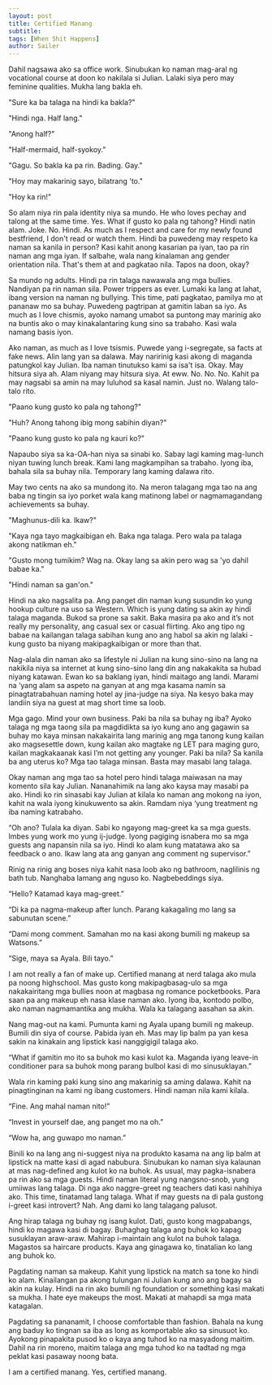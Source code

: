 ```yaml
---
layout: post
title: Certified Manang 
subtitle: 
tags: [When Shit Happens]
author: Sailer
---
```

Dahil nagsawa ako sa office work. Sinubukan ko naman mag-aral ng vocational course at doon ko nakilala si Julian. Lalaki siya pero may feminine qualities. Mukha lang bakla eh. 

"Sure ka ba talaga na hindi ka bakla?"

"Hindi nga. Half lang."

"Anong half?"

"Half-mermaid, half-syokoy."

"Gagu. So bakla ka pa rin. Bading. Gay."

"Hoy may makarinig sayo, bilatrang 'to."

"Hoy ka rin\!"

So alam niya rin pala identity niya sa mundo. He who loves pechay and talong at the same time. Yes. What if gusto ko pala ng tahong? Hindi natin alam. Joke. No. Hindi. As much as I respect and care for my newly found bestfriend, I don't read or watch them. Hindi ba puwedeng may respeto ka naman sa kanila in person? Kasi kahit anong kasarian pa iyan, tao pa rin naman ang mga iyan. If salbahe, wala nang kinalaman ang gender orientation nila. That's them at and pagkatao nila. Tapos na doon, okay? 

Sa mundo ng adults. Hindi pa rin talaga nawawala ang mga bullies. Nandiyan pa rin naman sila. Power trippers as ever. Lumaki ka lang at lahat, ibang version na naman ng bullying. This time, pati pagkatao, pamilya mo at pananaw mo sa buhay. Puwedeng pagtripan at gamitin laban sa iyo. As much as I love chismis, ayoko namang umabot sa puntong may marinig ako na buntis ako o may kinakalantaring kung sino sa trabaho. Kasi wala namang basis iyon. 

Ako naman, as much as I love tsismis. Puwede yang i-segregate, sa facts at fake news. Alin lang yan sa dalawa. May naririnig kasi akong di maganda patungkol kay Julian. Iba naman tinutukso kami sa isa't isa. Okay. May hitsura siya ah. Alam niyang may hitsura siya. At eww. No. No. No. Kahit pa may nagsabi sa amin na may luluhod sa kasal namin. Just no. Walang talo-talo rito. 

"Paano kung gusto ko pala ng tahong?"

"Huh? Anong tahong ibig mong sabihin diyan?"

"Paano kung gusto ko pala ng kauri ko?"

Napaubo siya sa ka-OA-han niya sa sinabi ko. Sabay lagi kaming mag-lunch niyan tuwing lunch break. Kami lang magkampihan sa trabaho. Iyong iba, bahala sila sa buhay nila. Temporary lang kaming dalawa rito. 

May two cents na ako sa mundong ito. Na meron talagang mga tao na ang baba ng tingin sa iyo porket wala kang matinong label or nagmamagandang achievements sa buhay. 

"Maghunus-dili ka. Ikaw?" 

"Kaya nga tayo magkaibigan eh. Baka nga talaga. Pero wala pa talaga akong natikman eh."

"Gusto mong tumikim? Wag na. Okay lang sa akin pero wag sa 'yo dahil babae ka."

"Hindi naman sa gan'on."

Hindi na ako nagsalita pa. Ang panget din naman kung susundin ko yung hookup culture na uso sa Western. Which is yung dating sa akin ay hindi talaga maganda. Bukod sa prone sa sakit. Baka masira pa ako and it’s not really my personality, ang casual sex or casual flirting. Ako ang tipo ng babae na kailangan talaga sabihan kung ano ang habol sa akin ng lalaki \- kung gusto ba niyang makipagkaibigan or more than that. 

Nag-alala din naman ako sa lifestyle ni Julian na kung sino-sino na lang na nakikila niya sa internet at kung sino-sino lang din ang nakakakita sa hubad niyang katawan. Ewan ko sa baklang iyan, hindi maitago ang landi. Marami na ‘yang alam sa aspeto na ganyan at ang mga kasama namin sa pinagtatrabahuan naming hotel ay jina-judge na siya. Na kesyo baka may landiin siya na guest at mag short time sa loob. 

Mga gago. Mind your own business. Paki ba nila sa buhay ng iba? Ayoko talaga ng mga taong sila pa magdidikta sa iyo kung ano ang gagawin sa buhay mo kaya minsan nakakairita lang marinig ang mga tanong kung kailan ako magsesettle down, kung kailan ako magtake ng LET para maging guro, kailan magkakaanak kasi I’m not getting any younger. Paki ba nila? Sa kanila ba ang uterus ko? Mga tao talaga minsan. Basta may masabi lang talaga. 

Okay naman ang mga tao sa hotel pero hindi talaga maiwasan na may komento sila kay Julian. Nananahimik na lang ako kaysa may masabi pa ako. Hindi ko rin sinasabi kay Julian at kilala ko naman ang mokong na iyon, kahit na wala iyong kinukuwento sa akin. Ramdam niya ‘yung treatment ng iba naming katrabaho. 

“Oh ano? Tulala ka diyan. Sabi ko ngayong mag-greet ka sa mga guests. Imbes yung work mo yung ij-judge. Iyong pagiging isnabera mo sa mga guests ang napansin nila sa iyo. Hindi ko alam kung matatawa ako sa feedback o ano. Ikaw lang ata ang ganyan ang comment ng supervisor.” 

Rinig na rinig ang boses niya kahit nasa loob ako ng bathroom, naglilinis ng bath tub. Nanghaba lamang ang nguso ko. Nagbebeddings siya. 

“Hello? Katamad kaya mag-greet.” 

“Di ka pa nagma-makeup after lunch. Parang kakagaling mo lang sa sabunutan scene.” 

“Dami mong comment. Samahan mo na kasi akong bumili ng makeup sa Watsons.” 

“Sige, maya sa Ayala. Bili tayo.” 

I am not really a fan of make up. Certified manang at nerd talaga ako mula pa noong highschool. Mas gusto kong makipagbasag-ulo sa mga nakakairitang mga bullies noon at magbasa ng romance pocketbooks. Para saan pa ang makeup eh nasa klase naman ako. Iyong iba, kontodo polbo, ako naman nagmamantika ang mukha. Wala ka talagang aasahan sa akin. 

Nang mag-out na kami. Pumunta kami ng Ayala upang bumili ng makeup. Bumili din siya of course. Pabida iyan eh. Mas may lip balm pa yan kesa sakin na kinakain ang lipstick kasi nanggigigil talaga ako. 

“What if gamitin mo ito sa buhok mo kasi kulot ka. Maganda iyang leave-in conditioner para sa buhok mong parang bulbol kasi di mo sinusuklayan.”

Wala rin kaming paki kung sino ang makarinig sa aming dalawa. Kahit na pinagtinginan na kami ng ibang customers. Hindi naman nila kami kilala. 

“Fine. Ang mahal naman nito\!” 

“Invest in yourself dae, ang panget mo na oh.” 

“Wow ha, ang guwapo mo naman.” 

Binili ko na lang ang ni-suggest niya na produkto kasama na ang lip balm at lipstick na matte kasi di agad nabubura. Sinubukan ko naman siya kalaunan at mas nag-defined ang kulot ko na buhok. As usual, may pagka-isnabera pa rin ako sa mga guests. Hindi naman literal yung nangsno-snob, yung umiiwas lang talaga. Di nga ako naggre-greet ng teachers dati kasi nahihiya ako. This time, tinatamad lang talaga. What if may guests na di pala gustong i-greet kasi introvert? Nah. Ang dami ko lang talagang palusot. 

Ang hirap talaga ng buhay ng isang kulot. Dati, gusto kong magpabangs, hindi ko magawa kasi di bagay. Buhaghag talaga ang buhok ko kapag susuklayan araw-araw. Mahirap i-maintain ang kulot na buhok talaga. Magastos sa haircare products. Kaya ang ginagawa ko, tinatalian ko lang ang buhok ko. 

Pagdating naman sa makeup. Kahit yung lipstick na match sa tone ko hindi ko alam. Kinailangan pa akong tulungan ni Julian kung ano ang bagay sa akin na kulay. Hindi na rin ako bumili ng foundation or something kasi makati sa mukha. I hate eye makeups the most. Makati at mahapdi sa mga mata katagalan. 

Pagdating sa pananamit, I choose comfortable than fashion. Bahala na kung ang baduy ko tingnan sa iba as long as komportable ako sa sinusuot ko. Ayokong pinapakita pusod ko o kaya ang tuhod ko na masyadong maitim. Dahil na rin moreno, maitim talaga ang mga tuhod ko na tadtad ng mga peklat kasi pasaway noong bata. 

I am a certified manang. Yes, certified manang.
